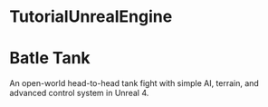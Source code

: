 # TutorialUnrealEngine
# Batle Tank
An open-world head-to-head tank fight with simple AI, terrain, and advanced control system in Unreal 4.
